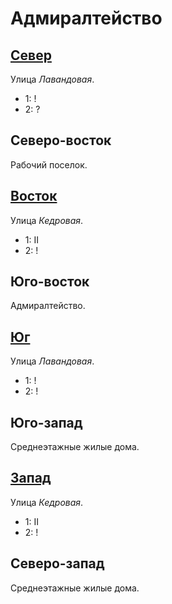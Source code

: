 # Адмиралтейство

## [Север](./595050.md)

Улица *Лавандовая*.

* 1:    !
* 2:    ?

## Северо-восток

Рабочий поселок.

## [Восток](./600070.md)

Улица *Кедровая*.

* 1:    II
* 2:    !

## Юго-восток

Адмиралтейство.

## [Юг](./595085.md)

Улица *Лавандовая*.

* 1:    !
* 2:    !

## Юго-запад

Среднеэтажные жилые дома.

## [Запад](./590070.md)

Улица *Кедровая*.

* 1:    II
* 2:    !

## Северо-запад

Среднеэтажные жилые дома.
